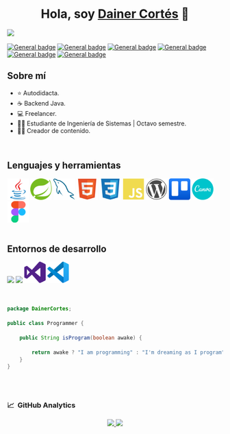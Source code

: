<div align="center">
<h1 align="center">Hola, soy <a href="https://aristi.dev">Dainer Cortés</a> 👋</h1>
</div>
<img src="https://blogger.googleusercontent.com/img/b/R29vZ2xl/AVvXsEjUEqUAEJvilo0D8J1jhXIbuhryhXkAZ5USmucjALllbr2KJj9-LGLPf6E9-Ts2OPn-JNBMySjId5xykXfloxhKEDgwY15yOQceY_avb3c8z0JzlenPXiPkv0_LA33rVSZpT8Kcj8wKs6uYjt4bpNie7T7hi0DmPCaQb9qA5TFJy74gI8C-eh1bR2a1-Qk/s2000/bannergithub.gif"/>

 [![General badge](https://img.shields.io/badge/Portfolio-FFFFFF?style=for-the-badge&logo=badge&logoColor=black)](https://dainercortes.com/)
 [![General badge](https://img.shields.io/badge/LinkedIn-0077B5?style=for-the-badge&logo=linkedin&logoColor=white)](https://www.linkedin.com/in/dainercortes/)
 [![General badge](https://img.shields.io/badge/Discord-7289da?style=for-the-badge&logo=discord&logoColor=white)](https://discord.com/users/dainercortes)
 [![General badge](https://img.shields.io/badge/Tiktok-000000?style=for-the-badge&logo=tiktok&logoColor=white)](https://www.tiktok.com/@universof4)
 [![General badge](https://img.shields.io/badge/Instagram-E4405F?style=for-the-badge&logo=instagram&logoColor=white)](https://www.instagram.com/dainer_cortes)
 [![General badge](https://img.shields.io/badge/Twitter-00AFF0?style=for-the-badge&logo=twitter&logoColor=white)](https://twitter.com/_universof4)

## Sobre mí

- ⭐ Autodidacta. 
- ☕ Backend Java.
- 💻 Freelancer.
- 🧑‍🎓 Estudiante de Ingeniería de Sistemas | Octavo semestre.
- 🧑‍🏫 Creador de contenido.
<br>

## Lenguajes y herramientas

<div>
    <img width='50px'src='https://raw.githubusercontent.com/devicons/devicon/1119b9f84c0290e0f0b38982099a2bd027a48bf1/icons/java/java-original.svg'>
    <img width='50px'src='https://github.com/devicons/devicon/blob/master/icons/spring/spring-original.svg'>
    <img width='50px' src='https://raw.githubusercontent.com/devicons/devicon/1119b9f84c0290e0f0b38982099a2bd027a48bf1/icons/mysql/mysql-original.svg'>
    <img width='50px' src='https://raw.githubusercontent.com/devicons/devicon/1119b9f84c0290e0f0b38982099a2bd027a48bf1/icons/html5/html5-original.svg'>
    <img width='50px' src='https://raw.githubusercontent.com/devicons/devicon/1119b9f84c0290e0f0b38982099a2bd027a48bf1/icons/css3/css3-original.svg'>
 <img width='50px' src='https://github.com/devicons/devicon/blob/master/icons/javascript/javascript-plain.svg'>
    <img width='50px' src='https://github.com/devicons/devicon/blob/master/icons/wordpress/wordpress-plain.svg'>
 <img width='50px' src='https://github.com/devicons/devicon/blob/master/icons/trello/trello-original.svg'>
    <img width='50px' src='https://raw.githubusercontent.com/devicons/devicon/1119b9f84c0290e0f0b38982099a2bd027a48bf1/icons/canva/canva-original.svg'>
    <img width='50px' src='https://raw.githubusercontent.com/devicons/devicon/1119b9f84c0290e0f0b38982099a2bd027a48bf1/icons/figma/figma-original.svg'>
</div>

<br/>

## Entornos de desarrollo

<div>
    <img width='45px' src='https://i.imgur.com/HTBvJLU.png'>
    <img width='50px'src='https://blogger.googleusercontent.com/img/b/R29vZ2xl/AVvXsEjoN-q3XQxWfwYaWXNnotYly3DheMkQ_7w65ktNJK3GoBWzhyHKXWft2wzqCKkrqr7jXmIZ186e0e9aVS0t2CyTD7GfyGfsfxX7OQrmqoT4Bdm3WQP3_q-B72ZirTupHnLxW5UVN7wtZsLbfxZch4g4B1Y1HdVRc27vPrmDouENUgy4aBDGR3-x1R9iGkE/w200-h187/264-2648074_eclipse-png.png'>
 <img width='50px' src='https://raw.githubusercontent.com/devicons/devicon/1119b9f84c0290e0f0b38982099a2bd027a48bf1/icons/visualstudio/visualstudio-plain.svg'>
    <img width='50px' src='https://raw.githubusercontent.com/devicons/devicon/1119b9f84c0290e0f0b38982099a2bd027a48bf1/icons/vscode/vscode-original.svg'>  
</div>

<br/>
<br/>

```java
package DainerCortes;

public class Programmer {

    public String isProgram(boolean awake) {

        return awake ? "I am programming" : "I'm dreaming as I program";
    }
}
```

<br/>                                                                         
</div>
<br>

### 📈 &nbsp;GitHub Analytics

<p align="center">
<a href="https://github.com/dainercortes">
  <img height="180em" src="https://github-readme-stats-eight-theta.vercel.app/api?username=dainercortes&show_icons=true&theme=algolia&include_all_commits=true&count_private=true"/>
  <img height="180em" src="https://github-readme-stats-eight-theta.vercel.app/api/top-langs/?username=dainercortes&layout=compact&langs_count=8&theme=algolia"/>
</a>
</p>
